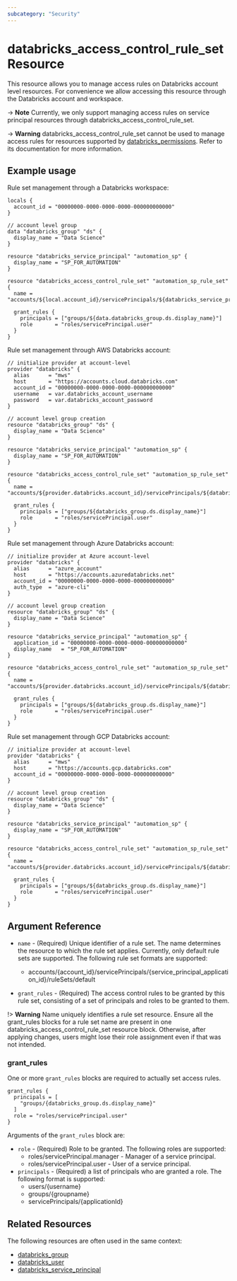 ```yaml
---
subcategory: "Security"
---
```


# databricks_access_control_rule_set Resource

This resource allows you to manage access rules on Databricks account level resources. For convenience we allow accessing this resource through the Databricks account and workspace.

-> **Note** Currently, we only support managing access rules on service principal resources through databricks_access_control_rule_set.

-> **Warning** databricks_access_control_rule_set cannot be used to manage access rules for resources supported by [databricks_permissions](permissions.md). Refer to its documentation for more information.

## Example usage

Rule set management through a Databricks workspace:

```hcl
locals {
  account_id = "00000000-0000-0000-0000-000000000000"
}

// account level group
data "databricks_group" "ds" {
  display_name = "Data Science"
}

resource "databricks_service_principal" "automation_sp" {
  display_name = "SP_FOR_AUTOMATION"
}

resource "databricks_access_control_rule_set" "automation_sp_rule_set" {
  name = "accounts/${local.account_id}/servicePrincipals/${databricks_service_principal.automation_sp.application_id}/ruleSets/default"

  grant_rules {
    principals = ["groups/${data.databricks_group.ds.display_name}"]
    role       = "roles/servicePrincipal.user"
  }
}
```

Rule set management through AWS Databricks account:

```hcl
// initialize provider at account-level
provider "databricks" {
  alias      = "mws"
  host       = "https://accounts.cloud.databricks.com"
  account_id = "00000000-0000-0000-0000-000000000000"
  username   = var.databricks_account_username
  password   = var.databricks_account_password
}

// account level group creation
resource "databricks_group" "ds" {
  display_name = "Data Science"
}

resource "databricks_service_principal" "automation_sp" {
  display_name = "SP_FOR_AUTOMATION"
}

resource "databricks_access_control_rule_set" "automation_sp_rule_set" {
  name = "accounts/${provider.databricks.account_id}/servicePrincipals/${databricks_service_principal.automation_sp.application_id}/ruleSets/default"

  grant_rules {
    principals = ["groups/${databricks_group.ds.display_name}"]
    role       = "roles/servicePrincipal.user"
  }
}
```

Rule set management through Azure Databricks account:

```hcl
// initialize provider at Azure account-level
provider "databricks" {
  alias      = "azure_account"
  host       = "https://accounts.azuredatabricks.net"
  account_id = "00000000-0000-0000-0000-000000000000"
  auth_type  = "azure-cli"
}

// account level group creation
resource "databricks_group" "ds" {
  display_name = "Data Science"
}

resource "databricks_service_principal" "automation_sp" {
  application_id = "00000000-0000-0000-0000-000000000000"
  display_name   = "SP_FOR_AUTOMATION"
}

resource "databricks_access_control_rule_set" "automation_sp_rule_set" {
  name = "accounts/${provider.databricks.account_id}/servicePrincipals/${databricks_service_principal.automation_sp.application_id}/ruleSets/default"

  grant_rules {
    principals = ["groups/${databricks_group.ds.display_name}"]
    role       = "roles/servicePrincipal.user"
  }
}
```

Rule set management through GCP Databricks account:

```hcl
// initialize provider at account-level
provider "databricks" {
  alias      = "mws"
  host       = "https://accounts.gcp.databricks.com"
  account_id = "00000000-0000-0000-0000-000000000000"
}

// account level group creation
resource "databricks_group" "ds" {
  display_name = "Data Science"
}

resource "databricks_service_principal" "automation_sp" {
  display_name = "SP_FOR_AUTOMATION"
}

resource "databricks_access_control_rule_set" "automation_sp_rule_set" {
  name = "accounts/${provider.databricks.account_id}/servicePrincipals/${databricks_service_principal.automation_sp.application_id}/ruleSets/default"

  grant_rules {
    principals = ["groups/${databricks_group.ds.display_name}"]
    role       = "roles/servicePrincipal.user"
  }
}
```

## Argument Reference

* `name` - (Required) Unique identifier of a rule set. The name determines the resource to which the rule set applies. Currently, only default rule sets are supported. The following rule set formats are supported:
  * accounts/{account_id}/servicePrincipals/{service_principal_application_id}/ruleSets/default

* `grant_rules` - (Required) The access control rules to be granted by this rule set, consisting of a set of principals and roles to be granted to them.

!> **Warning** Name uniquely identifies a rule set resource. Ensure all the grant_rules blocks for a rule set name are present in one databricks_access_control_rule_set resource block. Otherwise, after applying changes, users might lose their role assignment even if that was not intended.

### grant_rules

One or more `grant_rules` blocks are required to actually set access rules.

```hcl
grant_rules {
  principals = [
    "groups/{databricks_group.ds.display_name}"
  ]
  role = "roles/servicePrincipal.user"
}
```

Arguments of the `grant_rules` block are:

- `role` - (Required) Role to be granted. The following roles are supported:
  * roles/servicePrincipal.manager - Manager of a service principal.
  * roles/servicePrincipal.user - User of a service principal.
- `principals` - (Required) a list of principals who are granted a role. The following format is supported:
  * users/{username}
  * groups/{groupname}
  * servicePrincipals/{applicationId}

## Related Resources

The following resources are often used in the same context:

* [databricks_group](group.md)
* [databricks_user](user.md)
* [databricks_service_principal](service_principal.md)
